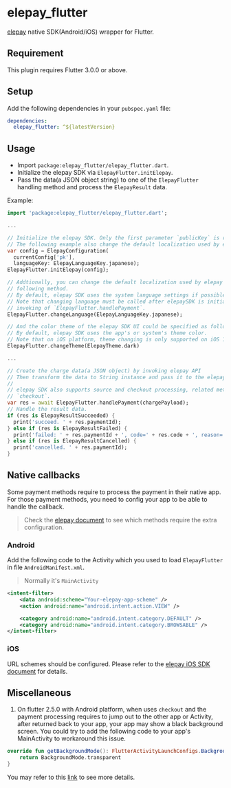 # elepay_flutter

[elepay](https://elepay.io/) native SDK(Android/iOS) wrapper for Flutter.

## Requirement

This plugin requires Flutter 3.0.0 or above.

## Setup

Add the following dependencies in your `pubspec.yaml` file:

```yaml
dependencies:
  elepay_flutter: ^${latestVersion}
```

## Usage

* Import `package:elepay_flutter/elepay_flutter.dart`.
* Initialize the elepay SDK via `ElepayFlutter.initElepay`.
* Pass the data(a JSON object string) to one of the `ElepayFlutter` handling method and process the `ElepayResult` data.

Example:

```dart
import 'package:elepay_flutter/elepay_flutter.dart';

...

// Initialize the elepay SDK. Only the first parameter `publicKey` is required.
// The following example also change the default localization used by elepay SDK UI to `japanese`.
var config = ElepayConfiguration(
  currentConfig['pk'],
  languageKey: ElepayLanguageKey.japanese);
ElepayFlutter.initElepay(config);

// Addtionally, you can change the default localization used by elepay SDK UI by calling the
// following method.
// By default, elepay SDK uses the system language settings if possible, and fallbacks to English.
// Note that changing language must be called after elepaySDK is initialized and before the
// invoking of `ElepayFlutter.handlePayment`.
ElepayFlutter.changeLanguage(ElepayLanguageKey.japanese);

// And the color theme of the elepay SDK UI could be specified as following code.
// By default, elepay SDK uses the app's or system's theme color.
// Note that on iOS platform, theme changing is only supported on iOS 13 and above.
ElepayFlutter.changeTheme(ElepayTheme.dark)

...

// Create the charge data(a JSON object) by invoking elepay API
// Then transform the data to String instance and pass it to the elepay SDK to process the payment.
//
// elepay SDK also supports source and checkout processing, related methods are `handleSource` and
// `checkout`.
var res = await ElepayFlutter.handlePayment(chargePayload);
// Handle the result data.
if (res is ElepayResultSucceeded) {
  print('succeed. ' + res.paymentId);
} else if (res is ElepayResultFailed) {
  print('failed: ' + res.paymentId + ', code=' + res.code + ', reason=' + res.reason + ', message=' + res.message);
} else if (res is ElepayResultCancelled) {
  print('cancelled. ' + res.paymentId);
}
```

## Native callbacks

Some payment methods require to process the payment in their native app. For those payment methods, you need to config your app to be able to handle the callback.
> Check the [elepay document](https://developer.elepay.io/docs/summary) to see which methods require the extra configuration.

### Android

Add the following code to the Activity which you used to load `ElepayFlutter` in file `AndroidManifest.xml`.
> Normally it's `MainActivity`

```xml
<intent-filter>
    <data android:scheme="Your-elepay-app-scheme" />
    <action android:name="android.intent.action.VIEW" />

    <category android:name="android.intent.category.DEFAULT" />
    <category android:name="android.intent.category.BROWSABLE" />
</intent-filter>
```

### iOS

URL schemes should be configured. Please refer to the [elepay iOS SDK document](https://developer.elepay.io/docs/ios-sdk#1-url-scheme-%E3%81%AE%E8%BF%BD%E5%8A%A0) for details.

## Miscellaneous

1. On flutter 2.5.0 with Android platform, when uses `checkout` and the payment processing requires to jump out to the other app or Activity, after returned back to your app, your app may show a black background screen. You could try to add the following code to your app's MainActivity to workaround this issue.
```kotlin
override fun getBackgroundMode(): FlutterActivityLaunchConfigs.BackgroundMode {
    return BackgroundMode.transparent
}
```
You may refer to this [link](https://github.com/flutter/flutter/issues/59552) to see more details.
